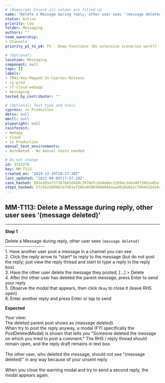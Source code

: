 ```yaml
---
# (Required) Ensure all values are filled up
name: "Delete a Message during reply, other user sees '(message deleted)'"
status: Active
priority: Low
folder: Messaging
authors: ""
team_ownership: 
- Channels
priority_p1_to_p4: P3 - Deep Functions (Do extensive scenarios work?)

# (Optional)
location: Messaging
component: null
tags: []
labels: 
- TM4J-Key-Mapped-In-Cypress-Release
- cy-prod
- rf-cloud-webapp
- messaging
tested_by_contributor: ""

# (Optional) Test type and tools
cypress: in Production
detox: null
mmctl: null
playwright: null
rainforest: 
- Webapp
- Cloud
- in Production
manual_test_environments: 
- Automated - No manual tests needed

# Do not change
id: 3742276
key: MM-T113
created_on: "2019-12-20T20:17:30Z"
last_updated: "2022-09-09T17:57:10Z"
case_hashed: 593ed85e727367b03d480c3978dfcbd4e0ec1299ec1ebd48738b1a85afc4f984e45d0e2cc663bba8f3e5c61c2a1875ae
steps_hashed: 57c91e5899dcb7d81ef20ba05069988046aaad918e6e2cf89462b42649c2b0edf7d76f895e2135812c4e99dffd17990b
---
```


<!-- (Auto-generated) Based on frontmatter's "key" and "name" -->

## MM-T113: Delete a Message during reply, other user sees '(message deleted)'

---

**Step 1**

Delete a Message during reply, other user sees `(message deleted)`\
\--------------------\
1\. Have another user post a message in a channel you can see\
2\. Click the reply arrow to \*start\* to reply to the message (but do not post the reply; just view the reply thread and start to type a reply in the reply box)\
3\. Have the other user delete the message they posted, \[...] > Delete\
4\. After the other user has deleted the parent message, press Enter to send your reply\
5\. Observe the modal that appears, then click `Okay` to close it (leave RHS open)\
6\. Enter another reply and press Enter or tap to send

**Expected**

Your view:\
The deleted parent post shows as (message deleted).\
When try to post the reply anyway, a modal (FYI specifically the PostDeletedModal) is shown that tells you "Someone deleted the message on which you tried to post a comment." The RHS / reply thread should remain open, and the reply draft remains in text box.\
\
The other user, who deleted the message, should not see "(message deleted)" in any way because of your unsent reply\
\
When you close the warning modal and try to send a second reply, the modal appears again.
